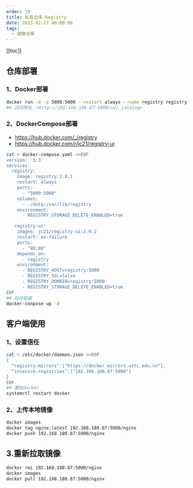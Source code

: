 ```yaml
---
order: 10
title: 私有仓库-Registry
date: 2023-02-27 00:00:00
tags: 
  - 镜像仓库
---
```

[[toc]]

## 仓库部署

### 1、Docker部署

```bash
docker run -d -p 5000:5000 --restart always --name registry registry
## 访问网址：<http://192.168.180.87:5000/v2/_catalog>
```

### 2、DockerCompose部署

- <https://hub.docker.com/_/registry>
- <https://hub.docker.com/r/jc21/registry-ui>

```bash
cat > docker-compose.yaml <<EOF
version: '3.3'
services:
  registry:
    image: registry:2.8.1
    restart: always
    ports:
      - "5000:5000"
    volumes:
      - ./data:/var/lib/registry
    environment:
      - REGISTRY_STORAGE_DELETE_ENABLED=true

   registry-ui:
    images: jc21/registry-ui:2.0.2
    restart: on-failure
    ports:
      - "80:80"
    depends_on:
      - registry
    environment:
      - REGISTRY_HOST=registry:5000
      - REGISTRY_SSL=false
      - REGISTRY_DOMAIN=registry:5000
      - REGISTRY_STORAGE_DELETE_ENABLED=true
EOF
## 启动容器
docker-conpose up -d
```

## 客户端使用

### 1、设置信任

```bash
cat > /etc/docker/daemon.json <<EOF
{
  "registry-mirrors":["https://docker.mirrors.ustc.edu.cn"],
  "insecure-registries":["192.168.180.87:5000"]
}
EOF
## 重启docker
systemctl restart docker
```

### 2、上传本地镜像

```bash
docker images
docker tag nginx:latest 192.168.180.87:5000/nginx
docker push 192.168.180.87:5000/nginx
```

## 3.重新拉取镜像

```bash
docker rmi 192.168.180.87:5000/nginx
docker images
docker pull 192.168.180.87:5000/nginx
```
